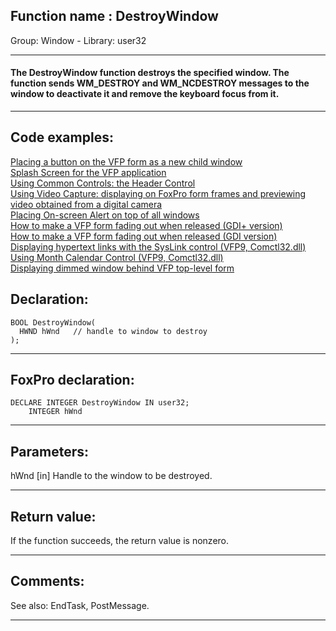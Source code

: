 
## Function name : DestroyWindow
Group: Window - Library: user32    
***  


#### The DestroyWindow function destroys the specified window. The function sends WM_DESTROY and WM_NCDESTROY messages to the window to deactivate it and remove the keyboard focus from it.
***  


## Code examples:
[Placing a button on the VFP form as a new child window](../../samples/sample_274.md)  
[Splash Screen for the VFP application](../../samples/sample_294.md)  
[Using Common Controls: the Header Control](../../samples/sample_298.md)  
[Using Video Capture: displaying on FoxPro form frames and previewing video obtained from a digital camera](../../samples/sample_437.md)  
[Placing On-screen Alert on top of all windows](../../samples/sample_504.md)  
[How to make a VFP form fading out when released (GDI+ version)](../../samples/sample_527.md)  
[How to make a VFP form fading out when released (GDI version)](../../samples/sample_528.md)  
[Displaying hypertext links with the SysLink control (VFP9, Comctl32.dll)](../../samples/sample_559.md)  
[Using Month Calendar Control (VFP9, Comctl32.dll)](../../samples/sample_560.md)  
[Displaying dimmed window behind VFP top-level form](../../samples/sample_578.md)  

## Declaration:
```foxpro  
BOOL DestroyWindow(
  HWND hWnd   // handle to window to destroy
);  
```  
***  


## FoxPro declaration:
```foxpro  
DECLARE INTEGER DestroyWindow IN user32;
	INTEGER hWnd  
```  
***  


## Parameters:
hWnd 
[in] Handle to the window to be destroyed.   
***  


## Return value:
If the function succeeds, the return value is nonzero.  
***  


## Comments:
See also: EndTask, PostMessage.  
  
***  

